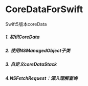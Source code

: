 # CoreDataForSwift
Swift5版本coreData


##### 1. 初识CoreData

##### 2. 使用NSManagedObject子类

##### 3. 自定义coreDataStack 

##### 4.NSFetchRequest：深入理解查询

